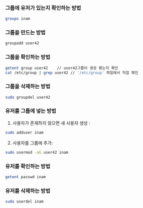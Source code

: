 ### 그룹에 유저가 있는지 확인하는 방법
```bash
groups inam
```
### 그룹을 만드는 방법
```bash
groupadd user42
```
### 그룹을 확인하는 방법
```bash
getent group user42    // user42그룹이 생성 됐는지 확인
cat /etc/group | grep user42 // '/etc/group' 파일에서 직접 확인

```
### 그룹을 삭제하는 방법
```bash
sudo groupdel user42 
```
### 유저를 그룹에 넣는 방법
1. 사용자가 존재하지 않으면 새 사용자 생성 :
```bash
sudo adduser inam
```
2. 사용자를 그룹에 추가:
```bash
sudo usermod -aG user42 inam
```
### 유저를 확인하는 방법
```bash
getent passwd inam
```
### 유저를 삭제하는 방법
```bash
sudo userdel inam
```